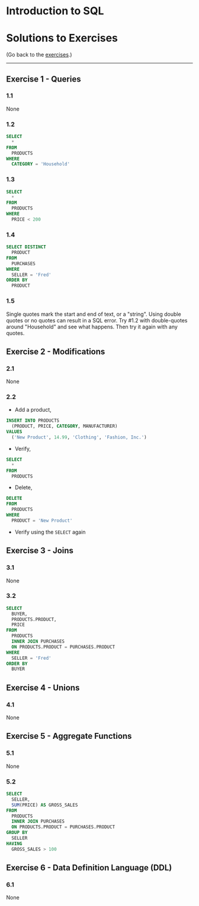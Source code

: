 # Introduction to SQL
# Solutions to Exercises

(Go back to the [exercises](Exercises.md).)

-----

## Exercise 1 - Queries

### 1.1
None

### 1.2
```sql
SELECT
  *
FROM
  PRODUCTS
WHERE
  CATEGORY = 'Household'
```

### 1.3
```sql
SELECT
  *
FROM
  PRODUCTS
WHERE
  PRICE < 200
```

### 1.4
```sql
SELECT DISTINCT
  PRODUCT
FROM
  PURCHASES
WHERE
  SELLER = 'Fred'
ORDER BY
  PRODUCT
```

### 1.5
Single quotes mark the start and end of text, or a "string". Using double quotes or no quotes can result in a SQL error. Try #1.2 with double-quotes around "Household" and see what happens. Then try it again with any quotes.


## Exercise 2 - Modifications

### 2.1
None

### 2.2
- Add a product,
```sql
INSERT INTO PRODUCTS
  (PRODUCT, PRICE, CATEGORY, MANUFACTURER)
VALUES
  ('New Product', 14.99, 'Clothing', 'Fashion, Inc.')
```
- Verify,
```sql
SELECT
  *
FROM
  PRODUCTS
```
- Delete,
```sql
DELETE
FROM
  PRODUCTS
WHERE
  PRODUCT = 'New Product'
```
- Verify using the `SELECT` again


## Exercise 3 - Joins

### 3.1
None

### 3.2
```sql
SELECT
  BUYER,
  PRODUCTS.PRODUCT,
  PRICE
FROM
  PRODUCTS
  INNER JOIN PURCHASES
  ON PRODUCTS.PRODUCT = PURCHASES.PRODUCT
WHERE
  SELLER = 'Fred'
ORDER BY
  BUYER
```

## Exercise 4 - Unions

### 4.1
None


## Exercise 5 - Aggregate Functions

### 5.1
None

### 5.2
```sql
SELECT
  SELLER,
  SUM(PRICE) AS GROSS_SALES
FROM
  PRODUCTS
  INNER JOIN PURCHASES
  ON PRODUCTS.PRODUCT = PURCHASES.PRODUCT
GROUP BY
  SELLER
HAVING
  GROSS_SALES > 100
```


## Exercise 6 - Data Definition Language (DDL)

### 6.1
None
